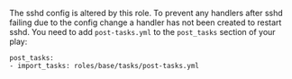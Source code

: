 The sshd config is altered by this role. To prevent any handlers after sshd failing due to the config change a handler 
has not been created to restart sshd. You need to add `post-tasks.yml` to the `post_tasks` section of your play:

```
post_tasks:
- import_tasks: roles/base/tasks/post-tasks.yml
```

